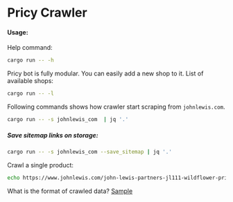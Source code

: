 # Pricy Crawler




#### Usage:

Help command:
```bash
cargo run -- -h
```

Pricy bot is fully modular. You can easily add a new shop to it.
List of available shops:
```bash
cargo run -- -l

```

Following commands shows how crawler start scraping from `johnlewis.com`.

```bash
cargo run -- -s johnlewis_com  | jq '.'

```

##### Save sitemap links on storage:

```bash
cargo run -- -s johnlewis_com --save_sitemap | jq '.'
```


Crawl a single product:

```bash
echo https://www.johnlewis.com/john-lewis-partners-jl111-wildflower-print-sewing-machine-blue/p5548442 | cargo run -- -p
```

What is the format of crawled data?
[Sample](./sample-crawled-products.json)

